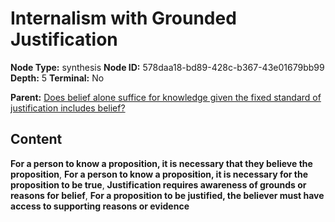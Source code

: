 # Internalism with Grounded Justification

**Node Type:** synthesis
**Node ID:** 578daa18-bd89-428c-b367-43e01679bb99
**Depth:** 5
**Terminal:** No

**Parent:** [Does belief alone suffice for knowledge given the fixed standard of justification includes belief?](does-belief-alone-suffice-for-knowledge-given-the-fixed-standard-of-justification-includes-belief-antithesis-1cbcc0d1-1edb-49d1-9a2e-6efbe3df543e.md)

## Content

**For a person to know a proposition, it is necessary that they believe the proposition**, **For a person to know a proposition, it is necessary for the proposition to be true**, **Justification requires awareness of grounds or reasons for belief**, **For a proposition to be justified, the believer must have access to supporting reasons or evidence**
